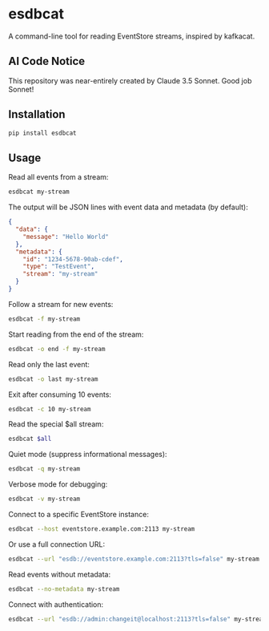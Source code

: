 # esdbcat

A command-line tool for reading EventStore streams, inspired by kafkacat.

## AI Code Notice

This repository was near-entirely created by Claude 3.5 Sonnet. Good job Sonnet!

## Installation

```bash
pip install esdbcat
```

## Usage

Read all events from a stream:
```bash
esdbcat my-stream
```

The output will be JSON lines with event data and metadata (by default):
```json
{
  "data": {
    "message": "Hello World"
  },
  "metadata": {
    "id": "1234-5678-90ab-cdef",
    "type": "TestEvent",
    "stream": "my-stream"
  }
}
```

Follow a stream for new events:
```bash
esdbcat -f my-stream
```

Start reading from the end of the stream:
```bash
esdbcat -o end -f my-stream
```

Read only the last event:
```bash
esdbcat -o last my-stream
```

Exit after consuming 10 events:
```bash
esdbcat -c 10 my-stream
```

Read the special $all stream:
```bash
esdbcat $all
```

Quiet mode (suppress informational messages):
```bash
esdbcat -q my-stream
```

Verbose mode for debugging:
```bash
esdbcat -v my-stream
```

Connect to a specific EventStore instance:
```bash
esdbcat --host eventstore.example.com:2113 my-stream
```

Or use a full connection URL:
```bash
esdbcat --url "esdb://eventstore.example.com:2113?tls=false" my-stream
```

Read events without metadata:
```bash
esdbcat --no-metadata my-stream
```

Connect with authentication:
```bash
esdbcat --url "esdb://admin:changeit@localhost:2113?tls=false" my-stream
```

